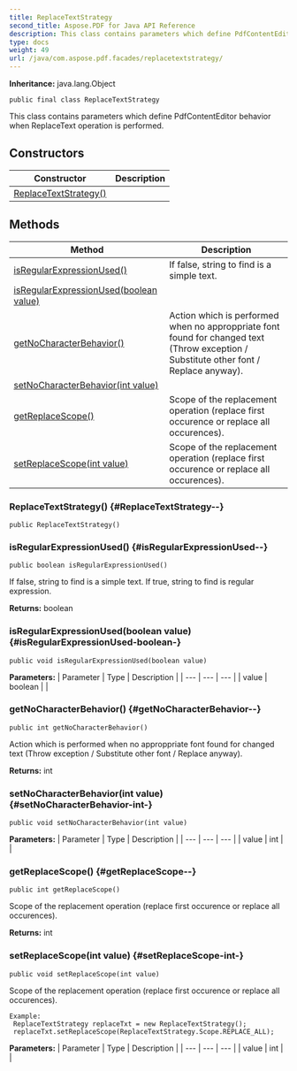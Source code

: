 ```yaml
---
title: ReplaceTextStrategy
second_title: Aspose.PDF for Java API Reference
description: This class contains parameters which define PdfContentEditor behavior when ReplaceText operation is performed.
type: docs
weight: 49
url: /java/com.aspose.pdf.facades/replacetextstrategy/
---
```

**Inheritance:**
java.lang.Object
```
public final class ReplaceTextStrategy
```

This class contains parameters which define PdfContentEditor behavior when ReplaceText operation is performed.
## Constructors

| Constructor | Description |
| --- | --- |
| [ReplaceTextStrategy()](#ReplaceTextStrategy--) |  |
## Methods

| Method | Description |
| --- | --- |
| [isRegularExpressionUsed()](#isRegularExpressionUsed--) | If false, string to find is a simple text. |
| [isRegularExpressionUsed(boolean value)](#isRegularExpressionUsed-boolean-) |  |
| [getNoCharacterBehavior()](#getNoCharacterBehavior--) | Action which is performed when no approppriate font found for changed text (Throw exception / Substitute other font / Replace anyway). |
| [setNoCharacterBehavior(int value)](#setNoCharacterBehavior-int-) |  |
| [getReplaceScope()](#getReplaceScope--) | Scope of the replacement operation (replace first occurence or replace all occurences). |
| [setReplaceScope(int value)](#setReplaceScope-int-) | Scope of the replacement operation (replace first occurence or replace all occurences). |
### ReplaceTextStrategy() {#ReplaceTextStrategy--}
```
public ReplaceTextStrategy()
```


### isRegularExpressionUsed() {#isRegularExpressionUsed--}
```
public boolean isRegularExpressionUsed()
```


If false, string to find is a simple text. If true, string to find is regular expression.

**Returns:**
boolean
### isRegularExpressionUsed(boolean value) {#isRegularExpressionUsed-boolean-}
```
public void isRegularExpressionUsed(boolean value)
```




**Parameters:**
| Parameter | Type | Description |
| --- | --- | --- |
| value | boolean |  |

### getNoCharacterBehavior() {#getNoCharacterBehavior--}
```
public int getNoCharacterBehavior()
```


Action which is performed when no approppriate font found for changed text (Throw exception / Substitute other font / Replace anyway).

**Returns:**
int
### setNoCharacterBehavior(int value) {#setNoCharacterBehavior-int-}
```
public void setNoCharacterBehavior(int value)
```




**Parameters:**
| Parameter | Type | Description |
| --- | --- | --- |
| value | int |  |

### getReplaceScope() {#getReplaceScope--}
```
public int getReplaceScope()
```


Scope of the replacement operation (replace first occurence or replace all occurences).

**Returns:**
int
### setReplaceScope(int value) {#setReplaceScope-int-}
```
public void setReplaceScope(int value)
```


Scope of the replacement operation (replace first occurence or replace all occurences).

```
Example:
 ReplaceTextStrategy replaceTxt = new ReplaceTextStrategy();
 replaceTxt.setReplaceScope(ReplaceTextStrategy.Scope.REPLACE_ALL);
```

**Parameters:**
| Parameter | Type | Description |
| --- | --- | --- |
| value | int |  |

